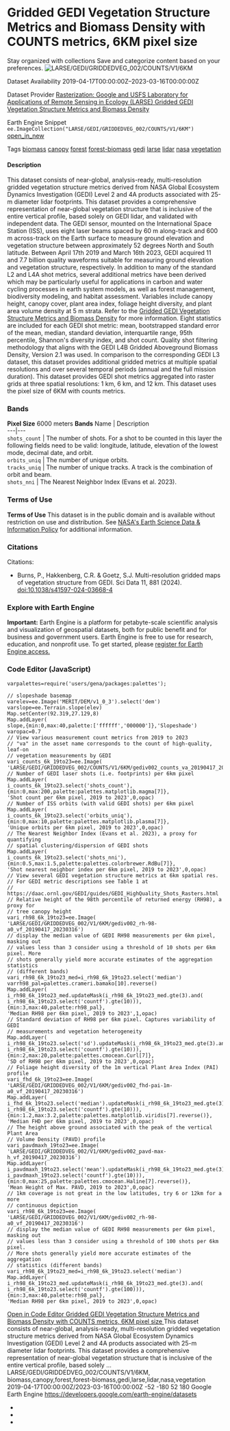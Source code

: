  
#  Gridded GEDI Vegetation Structure Metrics and Biomass Density with COUNTS metrics, 6KM pixel size 
Stay organized with collections  Save and categorize content based on your preferences. 
![LARSE/GEDI/GRIDDEDVEG_002/COUNTS/V1/6KM](https://developers.google.com/earth-engine/datasets/images/LARSE/LARSE_GEDI_GRIDDEDVEG_002_COUNTS_V1_6KM_sample.png) 

Dataset Availability
    2019-04-17T00:00:00Z–2023-03-16T00:00:00Z 

Dataset Provider
     [ Rasterization: Google and USFS Laboratory for Applications of Remote Sensing in Ecology (LARSE) ](https://www.fs.usda.gov/) [ Gridded GEDI Vegetation Structure Metrics and Biomass Density ](https://daac.ornl.gov/VEGETATION/guides/GEDI_HighQuality_Shots_Rasters.html) 

Earth Engine Snippet
     `    ee.ImageCollection("LARSE/GEDI/GRIDDEDVEG_002/COUNTS/V1/6KM")   ` [ open_in_new ](https://code.earthengine.google.com/?scriptPath=Examples:Datasets/LARSE/LARSE_GEDI_GRIDDEDVEG_002_COUNTS_V1_6KM) 

Tags
     [biomass](https://developers.google.com/earth-engine/datasets/tags/biomass) [canopy](https://developers.google.com/earth-engine/datasets/tags/canopy) [forest](https://developers.google.com/earth-engine/datasets/tags/forest) [forest-biomass](https://developers.google.com/earth-engine/datasets/tags/forest-biomass) [gedi](https://developers.google.com/earth-engine/datasets/tags/gedi) [larse](https://developers.google.com/earth-engine/datasets/tags/larse) [lidar](https://developers.google.com/earth-engine/datasets/tags/lidar) [nasa](https://developers.google.com/earth-engine/datasets/tags/nasa) [vegetation](https://developers.google.com/earth-engine/datasets/tags/vegetation)
#### Description
This dataset consists of near-global, analysis-ready, multi-resolution gridded vegetation structure metrics derived from NASA Global Ecosystem Dynamics Investigation (GEDI) Level 2 and 4A products associated with 25-m diameter lidar footprints. This dataset provides a comprehensive representation of near-global vegetation structure that is inclusive of the entire vertical profile, based solely on GEDI lidar, and validated with independent data.
The GEDI sensor, mounted on the International Space Station (ISS), uses eight laser beams spaced by 60 m along-track and 600 m across-track on the Earth surface to measure ground elevation and vegetation structure between approximately 52 degrees North and South latitude. Between April 17th 2019 and March 16th 2023, GEDI acquired 11 and 7.7 billion quality waveforms suitable for measuring ground elevation and vegetation structure, respectively.
In addition to many of the standard L2 and L4A shot metrics, several additional metrics have been derived which may be particularly useful for applications in carbon and water cycling processes in earth system models, as well as forest management, biodiversity modeling, and habitat assessment. Variables include canopy height, canopy cover, plant area index, foliage height diversity, and plant area volume density at 5 m strata. Refer to the [Gridded GEDI Vegetation Structure Metrics and Biomass Density](https://daac.ornl.gov/VEGETATION/guides/GEDI_HighQuality_Shots_Rasters.html) for more information.
Eight statistics are included for each GEDI shot metric: mean, bootstrapped standard error of the mean, median, standard deviation, interquartile range, 95th percentile, Shannon's diversity index, and shot count. Quality shot filtering methodology that aligns with the GEDI L4B Gridded Aboveground Biomass Density, Version 2.1 was used. In comparison to the corresponding GEDI L3 dataset, this dataset provides additional gridded metrics at multiple spatial resolutions and over several temporal periods (annual and the full mission duration).
This dataset provides GEDI shot metrics aggregated into raster grids at three spatial resolutions: 1 km, 6 km, and 12 km. This dataset uses the pixel size of 6KM with counts metrics.
### Bands
**Pixel Size** 6000 meters 
**Bands**
Name | Description  
---|---  
`shots_count` | The number of shots. For a shot to be counted in this layer the following fields need to be valid: longitude, latitude, elevation of the lowest mode, decimal date, and orbit.  
`orbits_uniq` | The number of unique orbits.  
`tracks_uniq` | The number of unique tracks. A track is the combination of orbit and beam.  
`shots_nni` | The Nearest Neighbor Index (Evans et al. 2023).  
### Terms of Use
**Terms of Use**
This dataset is in the public domain and is available without restriction on use and distribution. See [NASA's Earth Science Data & Information Policy](https://www.earthdata.nasa.gov/engage/open-data-services-and-software/data-and-information-policy) for additional information.
### Citations
Citations:
  * Burns, P., Hakkenberg, C.R. & Goetz, S.J. Multi-resolution gridded maps of vegetation structure from GEDI. Sci Data 11, 881 (2024). [doi:10.1038/s41597-024-03668-4](https://doi.org/10.1038/s41597-024-03668-4)


### Explore with Earth Engine
**Important:** Earth Engine is a platform for petabyte-scale scientific analysis and visualization of geospatial datasets, both for public benefit and for business and government users. Earth Engine is free to use for research, education, and nonprofit use. To get started, please [register for Earth Engine access.](https://console.cloud.google.com/earth-engine)
### Code Editor (JavaScript)
```
varpalettes=require('users/gena/packages:palettes');

// slopeshade basemap
varelev=ee.Image('MERIT/DEM/v1_0_3').select('dem')
varslope=ee.Terrain.slope(elev)
Map.setCenter(92.319,27.129,8)
Map.addLayer(
slope,{min:0,max:40,palette:['ffffff','000000']},'Slopeshade')
varopac=0.7
// View various measurement count metrics from 2019 to 2023
// "va" in the asset name corresponds to the count of high-quality, leaf-on
// vegetation measurements by GEDI
vari_counts_6k_19to23=ee.Image(
'LARSE/GEDI/GRIDDEDVEG_002/COUNTS/V1/6KM/gediv002_counts_va_20190417_20230316')
// Number of GEDI laser shots (i.e. footprints) per 6km pixel
Map.addLayer(
i_counts_6k_19to23.select('shots_count'),
{min:0,max:200,palette:palettes.matplotlib.magma[7]},
'Shot count per 6km pixel, 2019 to 2023',0,opac)
// Number of ISS orbits (with valid GEDI shots) per 6km pixel
Map.addLayer(
i_counts_6k_19to23.select('orbits_uniq'),
{min:0,max:10,palette:palettes.matplotlib.plasma[7]},
'Unique orbits per 6km pixel, 2019 to 2023',0,opac)
// The Nearest Neighbor Index (Evans et al. 2023), a proxy for quantifying
// spatial clustering/dispersion of GEDI shots
Map.addLayer(
i_counts_6k_19to23.select('shots_nni'),
{min:0.5,max:1.5,palette:palettes.colorbrewer.RdBu[7]},
'Shot nearest neighbor index per 6km pixel, 2019 to 2023',0,opac)
// View several GEDI vegetation structure metrics at 6km spatial res.
// For GEDI metric descriptions see Table 1 at
// https://daac.ornl.gov/GEDI/guides/GEDI_HighQuality_Shots_Rasters.html
// Relative height of the 98th percentile of returned energy (RH98), a proxy for
// tree canopy height
vari_rh98_6k_19to23=ee.Image(
'LARSE/GEDI/GRIDDEDVEG_002/V1/6KM/gediv002_rh-98-a0_vf_20190417_20230316')
// display the median value of GEDI RH98 measurements per 6km pixel, masking out
// values less than 3 consider using a threshold of 10 shots per 6km pixel. More
// shots generally yield more accurate estimates of the aggregation statistics
// (different bands)
vari_rh98_6k_19to23_med=i_rh98_6k_19to23.select('median')
varrh98_pal=palettes.crameri.bamako[10].reverse()
Map.addLayer(
i_rh98_6k_19to23_med.updateMask(i_rh98_6k_19to23_med.gte(3).and(
i_rh98_6k_19to23.select('countf').gte(10))),
{min:3,max:40,palette:rh98_pal},
'Median RH98 per 6km pixel, 2019 to 2023',1,opac)
// Standard deviation of RH98 per 6km pixel. Captures variability of GEDI
// measurements and vegetation heterogeneity
Map.addLayer(
i_rh98_6k_19to23.select('sd').updateMask(i_rh98_6k_19to23_med.gte(3).and(
i_rh98_6k_19to23.select('countf').gte(10))),
{min:2,max:20,palette:palettes.cmocean.Curl[7]},
'SD of RH98 per 6km pixel, 2019 to 2023',0,opac)
// Foliage height diversity of the 1m vertical Plant Area Index (PAI) profile
vari_fhd_6k_19to23=ee.Image(
'LARSE/GEDI/GRIDDEDVEG_002/V1/6KM/gediv002_fhd-pai-1m-a0_vf_20190417_20230316')
Map.addLayer(
i_fhd_6k_19to23.select('median').updateMask(i_rh98_6k_19to23_med.gte(3).and(
i_rh98_6k_19to23.select('countf').gte(10))),
{min:1.2,max:3.2,palette:palettes.matplotlib.viridis[7].reverse()},
'Median FHD per 6km pixel, 2019 to 2023',0,opac)
// The height above ground associated with the peak of the vertical Plant Area
// Volume Density (PAVD) profile
vari_pavdmaxh_19to23=ee.Image(
'LARSE/GEDI/GRIDDEDVEG_002/V1/6KM/gediv002_pavd-max-h_vf_20190417_20230316')
Map.addLayer(
i_pavdmaxh_19to23.select('mean').updateMask(i_rh98_6k_19to23_med.gte(3).and(
i_pavdmaxh_19to23.select('countf').gte(10))),
{min:0,max:25,palette:palettes.cmocean.Haline[7].reverse()},
'Mean Height of Max. PAVD, 2019 to 2023',0,opac)
// 1km coverage is not great in the low latitudes, try 6 or 12km for a more
// continuous depiction
vari_rh98_6k_19to23=ee.Image(
'LARSE/GEDI/GRIDDEDVEG_002/V1/6KM/gediv002_rh-98-a0_vf_20190417_20230316')
// display the median value of GEDI RH98 measurements per 6km pixel, masking out
// values less than 3 consider using a threshold of 100 shots per 6km pixel.
// More shots generally yield more accurate estimates of the aggregation
// statistics (different bands)
vari_rh98_6k_19to23_med=i_rh98_6k_19to23.select('median')
Map.addLayer(
i_rh98_6k_19to23_med.updateMask(i_rh98_6k_19to23_med.gte(3).and(
i_rh98_6k_19to23.select('countf').gte(100))),
{min:3,max:40,palette:rh98_pal},
'Median RH98 per 6km pixel, 2019 to 2023',0,opac)
```
[ Open in Code Editor ](https://code.earthengine.google.com/?scriptPath=Examples:Datasets/LARSE/LARSE_GEDI_GRIDDEDVEG_002_COUNTS_V1_6KM)
[ Gridded GEDI Vegetation Structure Metrics and Biomass Density with COUNTS metrics, 6KM pixel size ](https://developers.google.com/earth-engine/datasets/catalog/LARSE_GEDI_GRIDDEDVEG_002_COUNTS_V1_6KM)
This dataset consists of near-global, analysis-ready, multi-resolution gridded vegetation structure metrics derived from NASA Global Ecosystem Dynamics Investigation (GEDI) Level 2 and 4A products associated with 25-m diameter lidar footprints. This dataset provides a comprehensive representation of near-global vegetation structure that is inclusive of the entire vertical profile, based solely …
LARSE/GEDI/GRIDDEDVEG_002/COUNTS/V1/6KM, biomass,canopy,forest,forest-biomass,gedi,larse,lidar,nasa,vegetation 
2019-04-17T00:00:00Z/2023-03-16T00:00:00Z
-52 -180 52 180 
Google Earth Engine
https://developers.google.com/earth-engine/datasets
  * [ ](https://doi.org/https://www.fs.usda.gov/)
  * [ ](https://doi.org/https://daac.ornl.gov/VEGETATION/guides/GEDI_HighQuality_Shots_Rasters.html)
  * [ ](https://doi.org/https://developers.google.com/earth-engine/datasets/catalog/LARSE_GEDI_GRIDDEDVEG_002_COUNTS_V1_6KM)


